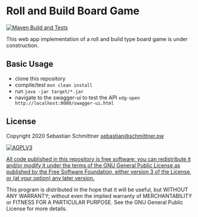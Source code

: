 # Roll and Build Board Game

[![Maven Build and Tests](https://github.com/Echsecutor/roll-and-build/workflows/Maven%20Build%20and%20Tests/badge.svg)](https://github.com/Echsecutor/roll-and-build/actions?query=workflow%3A%22Maven+Build+and+Tests%22)

This web app implementation of a roll and build type board game is under construction.


## Basic Usage

- clone this repository
- compile/test
`mvn clean install`
- run
`java -jar target/*.jar`
- navigate to the swagger-ui to test the API `xdg-open http://localhost:8080/swagger-ui.html`


## License

Copyright 2020 Sebastian Schmittner <sebastian@schmittner.pw>

<a href="https://www.gnu.org/licenses/agpl-3.0.html">
<img alt="AGPLV3" style="border-width:0" src="https://www.gnu.org/graphics/agplv3-with-text-162x68.png" /><br />

All code published in this repository is free software: you can redistribute it and/or modify
it under the terms of the GNU General Public License as published by
the Free Software Foundation, either version 3 of the License, or
(at your option) any later version.
</a>

This program is distributed in the hope that it will be useful,
but WITHOUT ANY WARRANTY; without even the implied warranty of
MERCHANTABILITY or FITNESS FOR A PARTICULAR PURPOSE.  See the
GNU General Public License for more details.
